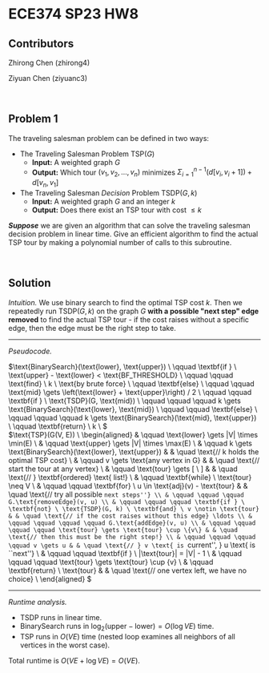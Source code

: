 # ECE374 SP23 HW8

## Contributors

Zhirong Chen (zhirong4)

Ziyuan Chen (ziyuanc3)

<br>

## Problem 1

The traveling salesman problem can be defined in two ways:
-  The Traveling Salesman Problem $\text{TSP}(G)$
   -  **Input:** A weighted graph $G$
   -  **Output:** Which tour $(v_1, v_2, \ldots , v_n)$ minimizes $\Sigma_{i=1}^{n−1} \left(d[v_i, v_i+1]\right) + d[v_n, v_1]$
-  The Traveling Salesman *Decision* Problem $\text{TSDP}(G, k)$
   -  **Input:** A weighted graph $G$ and an integer $k$
   -  **Output:** Does there exist an TSP tour with cost $\leq k$

***Suppose*** we are given an algorithm that can solve the traveling salesman decision problem in linear time. Give an efficient algorithm to find the actual TSP tour by making a polynomial number of calls to this subroutine.

<br>

## Solution

*Intuition.* We use binary search to find the optimal TSP cost $k$. Then we repeatedly run $\text{TSDP}(G, k)$ on the graph $G$ **with a possible "next step" edge removed** to find the actual TSP tour - if the cost raises without a specific edge, then the edge must be the right step to take.

---

*Pseudocode.*

$\text{BinarySearch}(\text{lower}, \text{upper}) \\
\qquad \textbf{if } \ \text{upper} - \text{lower} < \text{BF\_THRESHOLD} \\
\qquad \qquad \text{find} \ k \ \text{by brute force} \\
\qquad \textbf{else} \\
\qquad \qquad \text{mid} \gets \left(\text{lower} + \text{upper}\right) / 2 \\
\qquad \qquad \textbf{if } \ \text{TSDP}(G, \text{mid}) \\
\qquad \qquad \qquad k \gets \text{BinarySearch}(\text{lower}, \text{mid}) \\
\qquad \qquad \textbf{else} \\
\qquad \qquad \qquad k \gets \text{BinarySearch}(\text{mid}, \text{upper}) \\
\qquad \textbf{return} \ k \\
$
<br>
$\text{TSP}(G(V, E)) \\
\begin{aligned}
& \qquad \text{lower} \gets |V| \times \min(E) \\
& \qquad \text{upper} \gets |V| \times \max(E) \\
& \qquad k \gets \text{BinarySearch}(\text{lower}, \text{upper}) & & \quad \text{// k holds the optimal TSP cost} \\
& \qquad v \gets \text{any vertex in G} & & \quad \text{// start the tour at any vertex} \\
& \qquad \text{tour} \gets [ \ ] & & \quad \text{// } \textbf{ordered} \text{ list!} \\
& \qquad \textbf{while} \ \text{tour} \neq V \\
& \qquad \qquad \textbf{for} \ u \in \text{adj}(v) - \text{tour} & & \quad \text{// try all possible ``next steps''} \\
& \qquad \qquad \qquad G.\text{removeEdge}(v, u) \\
& \qquad \qquad \qquad \textbf{if } \ \textbf{not} \ \text{TSDP}(G, k) \ \textbf{and} \ v \notin \text{tour} & & \quad \text{// if the cost raises without this edge} \ldots \\
& \qquad \qquad \qquad \qquad G.\text{addEdge}(v, u) \\
& \qquad \qquad \qquad \qquad \text{tour} \gets \text{tour} \cup \{v\} & & \quad \text{// then this must be the right step!} \\
& \qquad \qquad \qquad \qquad v \gets u & & \quad \text{// } v \text{ is ``current'', } u \text{ is ``next''} \\
& \qquad \qquad \textbf{if } \ |\text{tour}| = |V| - 1 \\
& \qquad \qquad \qquad \text{tour} \gets \text{tour} \cup \{v\} \\
& \qquad \textbf{return} \ \text{tour} & & \quad \text{// one vertex left, we have no choice} \\
\end{aligned}
$

---

*Runtime analysis.*
- $\text{TSDP}$ runs in linear time.
- $\text{BinarySearch}$ runs in $\log_2(\text{upper} - \text{lower}) = O(\log VE)$ time.
- $\text{TSP}$ runs in $O(VE)$ time (nested loop examines all neighbors of all vertices in the worst case).

Total runtime is $O(VE + \log VE) = O(VE)$.
